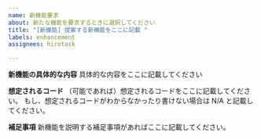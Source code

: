 ```yaml
---
name: 新機能要求
about: 新たな機能を要求するときに選択してください
title: "[新機能] 提案する新機能をここに記載 "
labels: enhancement
assignees: hirotask

---
```


**新機能の具体的な内容**
具体的な内容をここに記載してください

**想定されるコード**
（可能であれば）想定されるコードをここに記載してください。
もし、想定されるコードがわからなかったり書けない場合は N/A と記載してください。

**補足事項**
新機能を説明する補足事項があればここに記載してください。
